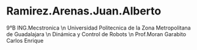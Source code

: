 # Ramirez.Arenas.Juan.Alberto
9°B ING.Mecstronica \n
Universidad Politecnica de la Zona Metropolitana de Guadalajara \n
Dinámica y Control de Robots \n
Prof.Moran Garabito Carlos Enrique
